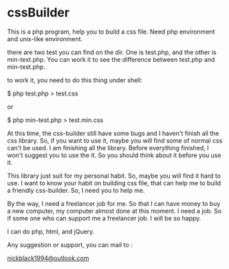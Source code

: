 # cssBuilder
This is a php program, help you to build a css file. Need php environment and unix-like environment.

there are two test you can find on the dir. One is test.php, and the other is min-text.php. You can work it to see the difference between test.php and min-test.php.

to work it, you need to do this thing under shell:

$ php test.php > test.css

or

$ php min-test.php > test.min.css


At this time, the css-builder still have some bugs and I haven't finish all the css library. So, if you want to use it, maybe you will find some of normal css can't be used. I am finishing all the library. Before everything finished, I won't suggest you to use the it. So you should think about it before you use it. 

This library just suit for my personal habit. So, maybe you will find it hard to use. I want to know your habit on building css file, that can help me to build a friendly css-builder. So, I need you to help me.

By the way, I need a freelancer job for me. So that I can have money to buy a new computer, my computer almost done at this moment. I need a job. So if some one who can support me a freelancer job. I will be so happy. 

I can do php, html, and jQuery. 

Any suggestion or support, you can mail to :

nickblack1994@outlook.com

